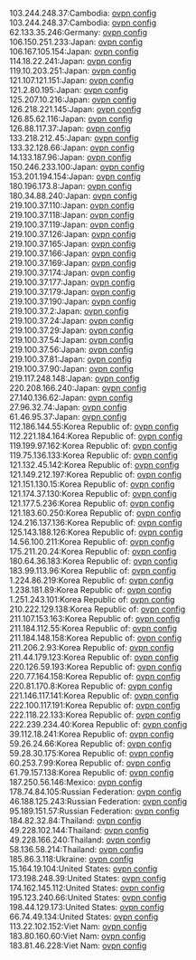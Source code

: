 103.244.248.37:Cambodia: [ovpn config](vpn/103_244_248_37.ovpn)  
103.244.248.37:Cambodia: [ovpn config](vpn/103_244_248_37.ovpn)  
62.133.35.246:Germany: [ovpn config](vpn/62_133_35_246.ovpn)  
106.150.251.233:Japan: [ovpn config](vpn/106_150_251_233.ovpn)  
106.167.105.154:Japan: [ovpn config](vpn/106_167_105_154.ovpn)  
114.18.22.241:Japan: [ovpn config](vpn/114_18_22_241.ovpn)  
119.10.203.251:Japan: [ovpn config](vpn/119_10_203_251.ovpn)  
121.107.121.151:Japan: [ovpn config](vpn/121_107_121_151.ovpn)  
121.2.80.195:Japan: [ovpn config](vpn/121_2_80_195.ovpn)  
125.207.10.216:Japan: [ovpn config](vpn/125_207_10_216.ovpn)  
126.218.221.145:Japan: [ovpn config](vpn/126_218_221_145.ovpn)  
126.85.62.116:Japan: [ovpn config](vpn/126_85_62_116.ovpn)  
126.88.117.37:Japan: [ovpn config](vpn/126_88_117_37.ovpn)  
133.218.212.45:Japan: [ovpn config](vpn/133_218_212_45.ovpn)  
133.32.128.66:Japan: [ovpn config](vpn/133_32_128_66.ovpn)  
14.133.187.96:Japan: [ovpn config](vpn/14_133_187_96.ovpn)  
150.246.233.100:Japan: [ovpn config](vpn/150_246_233_100.ovpn)  
153.201.194.154:Japan: [ovpn config](vpn/153_201_194_154.ovpn)  
180.196.173.8:Japan: [ovpn config](vpn/180_196_173_8.ovpn)  
180.34.88.240:Japan: [ovpn config](vpn/180_34_88_240.ovpn)  
219.100.37.110:Japan: [ovpn config](vpn/219_100_37_110.ovpn)  
219.100.37.118:Japan: [ovpn config](vpn/219_100_37_118.ovpn)  
219.100.37.119:Japan: [ovpn config](vpn/219_100_37_119.ovpn)  
219.100.37.126:Japan: [ovpn config](vpn/219_100_37_126.ovpn)  
219.100.37.165:Japan: [ovpn config](vpn/219_100_37_165.ovpn)  
219.100.37.166:Japan: [ovpn config](vpn/219_100_37_166.ovpn)  
219.100.37.169:Japan: [ovpn config](vpn/219_100_37_169.ovpn)  
219.100.37.174:Japan: [ovpn config](vpn/219_100_37_174.ovpn)  
219.100.37.177:Japan: [ovpn config](vpn/219_100_37_177.ovpn)  
219.100.37.179:Japan: [ovpn config](vpn/219_100_37_179.ovpn)  
219.100.37.190:Japan: [ovpn config](vpn/219_100_37_190.ovpn)  
219.100.37.2:Japan: [ovpn config](vpn/219_100_37_2.ovpn)  
219.100.37.24:Japan: [ovpn config](vpn/219_100_37_24.ovpn)  
219.100.37.29:Japan: [ovpn config](vpn/219_100_37_29.ovpn)  
219.100.37.54:Japan: [ovpn config](vpn/219_100_37_54.ovpn)  
219.100.37.56:Japan: [ovpn config](vpn/219_100_37_56.ovpn)  
219.100.37.81:Japan: [ovpn config](vpn/219_100_37_81.ovpn)  
219.100.37.90:Japan: [ovpn config](vpn/219_100_37_90.ovpn)  
219.117.248.148:Japan: [ovpn config](vpn/219_117_248_148.ovpn)  
220.208.166.240:Japan: [ovpn config](vpn/220_208_166_240.ovpn)  
27.140.136.62:Japan: [ovpn config](vpn/27_140_136_62.ovpn)  
27.96.32.74:Japan: [ovpn config](vpn/27_96_32_74.ovpn)  
61.46.95.37:Japan: [ovpn config](vpn/61_46_95_37.ovpn)  
112.186.144.55:Korea Republic of: [ovpn config](vpn/112_186_144_55.ovpn)  
112.221.184.164:Korea Republic of: [ovpn config](vpn/112_221_184_164.ovpn)  
119.199.97.162:Korea Republic of: [ovpn config](vpn/119_199_97_162.ovpn)  
119.75.136.133:Korea Republic of: [ovpn config](vpn/119_75_136_133.ovpn)  
121.132.45.142:Korea Republic of: [ovpn config](vpn/121_132_45_142.ovpn)  
121.149.212.197:Korea Republic of: [ovpn config](vpn/121_149_212_197.ovpn)  
121.151.130.15:Korea Republic of: [ovpn config](vpn/121_151_130_15.ovpn)  
121.174.37.130:Korea Republic of: [ovpn config](vpn/121_174_37_130.ovpn)  
121.177.5.236:Korea Republic of: [ovpn config](vpn/121_177_5_236.ovpn)  
121.183.60.250:Korea Republic of: [ovpn config](vpn/121_183_60_250.ovpn)  
124.216.137.136:Korea Republic of: [ovpn config](vpn/124_216_137_136.ovpn)  
125.143.188.126:Korea Republic of: [ovpn config](vpn/125_143_188_126.ovpn)  
14.56.100.211:Korea Republic of: [ovpn config](vpn/14_56_100_211.ovpn)  
175.211.20.24:Korea Republic of: [ovpn config](vpn/175_211_20_24.ovpn)  
180.64.36.183:Korea Republic of: [ovpn config](vpn/180_64_36_183.ovpn)  
183.99.113.96:Korea Republic of: [ovpn config](vpn/183_99_113_96.ovpn)  
1.224.86.219:Korea Republic of: [ovpn config](vpn/1_224_86_219.ovpn)  
1.238.181.89:Korea Republic of: [ovpn config](vpn/1_238_181_89.ovpn)  
1.251.243.101:Korea Republic of: [ovpn config](vpn/1_251_243_101.ovpn)  
210.222.129.138:Korea Republic of: [ovpn config](vpn/210_222_129_138.ovpn)  
211.107.153.163:Korea Republic of: [ovpn config](vpn/211_107_153_163.ovpn)  
211.184.112.55:Korea Republic of: [ovpn config](vpn/211_184_112_55.ovpn)  
211.184.148.158:Korea Republic of: [ovpn config](vpn/211_184_148_158.ovpn)  
211.206.2.93:Korea Republic of: [ovpn config](vpn/211_206_2_93.ovpn)  
211.44.179.123:Korea Republic of: [ovpn config](vpn/211_44_179_123.ovpn)  
220.126.59.193:Korea Republic of: [ovpn config](vpn/220_126_59_193.ovpn)  
220.77.164.158:Korea Republic of: [ovpn config](vpn/220_77_164_158.ovpn)  
220.81.170.8:Korea Republic of: [ovpn config](vpn/220_81_170_8.ovpn)  
221.146.117.141:Korea Republic of: [ovpn config](vpn/221_146_117_141.ovpn)  
222.100.117.191:Korea Republic of: [ovpn config](vpn/222_100_117_191.ovpn)  
222.118.22.133:Korea Republic of: [ovpn config](vpn/222_118_22_133.ovpn)  
222.239.234.40:Korea Republic of: [ovpn config](vpn/222_239_234_40.ovpn)  
39.112.18.241:Korea Republic of: [ovpn config](vpn/39_112_18_241.ovpn)  
59.26.24.66:Korea Republic of: [ovpn config](vpn/59_26_24_66.ovpn)  
59.28.30.175:Korea Republic of: [ovpn config](vpn/59_28_30_175.ovpn)  
60.253.7.99:Korea Republic of: [ovpn config](vpn/60_253_7_99.ovpn)  
61.79.157.138:Korea Republic of: [ovpn config](vpn/61_79_157_138.ovpn)  
187.250.56.146:Mexico: [ovpn config](vpn/187_250_56_146.ovpn)  
178.74.84.105:Russian Federation: [ovpn config](vpn/178_74_84_105.ovpn)  
46.188.125.243:Russian Federation: [ovpn config](vpn/46_188_125_243.ovpn)  
95.189.151.57:Russian Federation: [ovpn config](vpn/95_189_151_57.ovpn)  
184.82.32.84:Thailand: [ovpn config](vpn/184_82_32_84.ovpn)  
49.228.102.144:Thailand: [ovpn config](vpn/49_228_102_144.ovpn)  
49.228.166.240:Thailand: [ovpn config](vpn/49_228_166_240.ovpn)  
58.136.58.214:Thailand: [ovpn config](vpn/58_136_58_214.ovpn)  
185.86.3.118:Ukraine: [ovpn config](vpn/185_86_3_118.ovpn)  
15.164.19.104:United States: [ovpn config](vpn/15_164_19_104.ovpn)  
173.198.248.39:United States: [ovpn config](vpn/173_198_248_39.ovpn)  
174.162.145.112:United States: [ovpn config](vpn/174_162_145_112.ovpn)  
195.123.240.66:United States: [ovpn config](vpn/195_123_240_66.ovpn)  
198.44.129.173:United States: [ovpn config](vpn/198_44_129_173.ovpn)  
66.74.49.134:United States: [ovpn config](vpn/66_74_49_134.ovpn)  
113.22.102.152:Viet Nam: [ovpn config](vpn/113_22_102_152.ovpn)  
183.80.160.60:Viet Nam: [ovpn config](vpn/183_80_160_60.ovpn)  
183.81.46.228:Viet Nam: [ovpn config](vpn/183_81_46_228.ovpn)  
